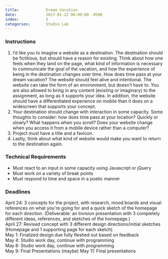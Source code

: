 ```yaml
---
title:            Dream Vacation
date:             2017-01-22 00:00:00 -0500
index:            5
categories:       Studio Lab
---
```


### Instructions

1. I’d like you to imagine a website as a destination. The destination should be fictitious, but should have a reason for existing. Think about how one feels when they land on the page, what kind of information is necessary to communicate the goal of the vacation, and how the experience of being in the destination changes over time. How does time pass at your dream vacation? The website should feel alive and intentional. The website can take the form of an environment, but doesn’t have to. You are also allowed to bring in any content (existing or imaginary) to the assignment, as long as it supports your idea.
In addition, the website should have a differentiated experience on mobile than it does on a widescreen that supports your concept.
2. Your destination should change with interaction in some capacity. Some thoughts to consider: how does time pass at your location? Quickly or slowly? What happens when you scroll? Does your website change when you access it from a mobile device rather than a computer?
3. Project must have a title and a favicon.
4. Lastly, think about what kind of website would make you want to return to the destination again.

### Technical Requirements

- Must react to an input in some capacity using Javascript or jQuery
- Must work on a variety of break points
- Must respond to time and space in a poetic manner



### Deadlines
April 24: 3 concepts for the project, with research, mood boards and visual references on what you're going for and a quick sketch of the homepage for each direction. (Deliverable: an Invision presentation with 3 completely different ideas, references, and sketches of the homepage.)<br>
April 27: Revised concept with 3 different design directions/initial sketches (Homepage and 1 supporting page for each sketch)<br>
May 1: Finalized design due fully fleshed out based on feedback<br>
May 4: Studio work day, continue with programming<br>
May 8: Studio work day, continue with programming<br>
May 9: Final Presentations (maybe)
May 11: Final presentations


